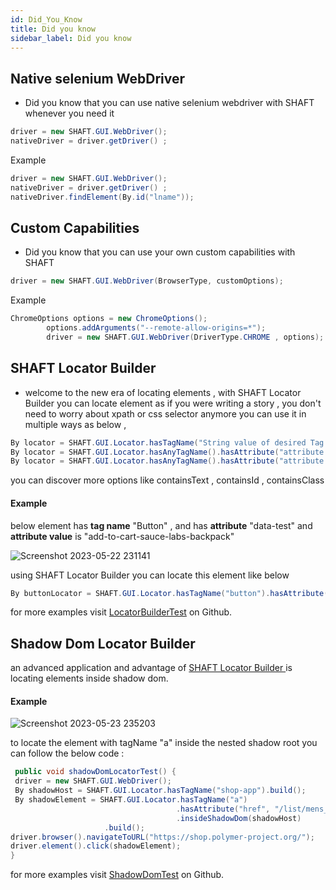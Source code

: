 ```yaml
---
id: Did_You_Know
title: Did you know
sidebar_label: Did you know 
---
```

## Native selenium WebDriver
- Did you know that you can use native selenium webdriver with SHAFT whenever you need it 
```java
driver = new SHAFT.GUI.WebDriver();  
nativeDriver = driver.getDriver() ; 
```
Example
```java
driver = new SHAFT.GUI.WebDriver();  
nativeDriver = driver.getDriver() ;
nativeDriver.findElement(By.id("lname"));

```

## Custom Capabilities
- Did you know that you can use your own custom capabilities with SHAFT

```java
driver = new SHAFT.GUI.WebDriver(BrowserType, customOptions);
```
Example
```java
ChromeOptions options = new ChromeOptions();
		options.addArguments("--remote-allow-origins=*");
		driver = new SHAFT.GUI.WebDriver(DriverType.CHROME , options);
```

## SHAFT Locator Builder 
- welcome to the new era of locating elements , with SHAFT Locator Builder you can locate element as if you were writing a story , you don't need to worry about xpath or css selector anymore
you can use it in multiple ways as below , 
```java
By locator = SHAFT.GUI.Locator.hasTagName("String value of desired Tag name").build();
By locator = SHAFT.GUI.Locator.hasAnyTagName().hasAttribute("attribute name").build();
By locator = SHAFT.GUI.Locator.hasAnyTagName().hasAttribute("attribute name" , "string value of the attribute").build();
```
you can discover more options like containsText , containsId , containsClass 

#### Example 

below element has **tag name** "Button" , and has **attribute** "data-test" and **attribute value** is "add-to-cart-sauce-labs-backpack"

![Screenshot 2023-05-22 231141](https://github.com/ShaftHQ/shafthq.github.io/assets/65794900/a73f1e68-2476-4367-abbf-637b303089ac)

using SHAFT Locator Builder you can locate this element like below

```java
By buttonLocator = SHAFT.GUI.Locator.hasTagName("button").hasAttribute("test-data" , "add-to-cart-sauce-labs-backpack").build();
```
for more examples visit [LocatorBuilderTest](https://github.com/ShaftHQ/SHAFT_ENGINE/blob/main/src/test/java/testPackage/locator/LocatorBuilderTest.java) on Github.

## Shadow Dom Locator Builder
an advanced application and advantage of [SHAFT Locator Builder ](/docs/Keywords/GUI/Did_You_Know.md#shaft-locator-builder) is locating elements inside shadow dom.

#### Example 

![Screenshot 2023-05-23 235203](https://github.com/ShaftHQ/shafthq.github.io/assets/65794900/1d1fb006-0c35-4613-b0a6-b42a391b5bc4)

to locate the element with tagName "a" inside the nested shadow root you can follow the below code : 

```java
 public void shadowDomLocatorTest() {
 driver = new SHAFT.GUI.WebDriver();
 By shadowHost = SHAFT.GUI.Locator.hasTagName("shop-app").build();
 By shadowElement = SHAFT.GUI.Locator.hasTagName("a")
                                     .hasAttribute("href", "/list/mens_outerwear")
                                     .insideShadowDom(shadowHost)
				     .build();    
driver.browser().navigateToURL("https://shop.polymer-project.org/");        
driver.element().click(shadowElement);
}		    
```

for more examples visit [ShadowDomTest](https://github.com/ShaftHQ/SHAFT_ENGINE/blob/main/src/test/java/testPackage/locator/ShadowDomTest.java) on Github.


		
